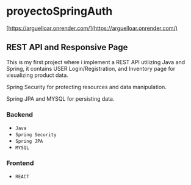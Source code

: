 # proyectoSpringAuth #

[https://arguelloar.onrender.com/](https://arguelloar.onrender.com/)

## REST API and Responsive Page  ##

This is my first project where i implement a REST API utilizing Java and Spring, it contains USER Login/Registration, and Inventory page for visualizing product data.

Spring Security for protecting resources and data manipulation.

Spring JPA and MYSQL for persisting data.

### Backend ###
- `Java`
- `Spring Security`
- `Spring JPA`
- `MYSQL`

### Frontend ###

- `REACT`

